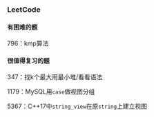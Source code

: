### LeetCode
#### 有困难的题
796：kmp算法

#### 很值得复习的题
347：找k个最大用最小堆/看看语法

1179：MySQL用`case`做视图分组

5367：C++17中`string_view`在原`string`上建立视图